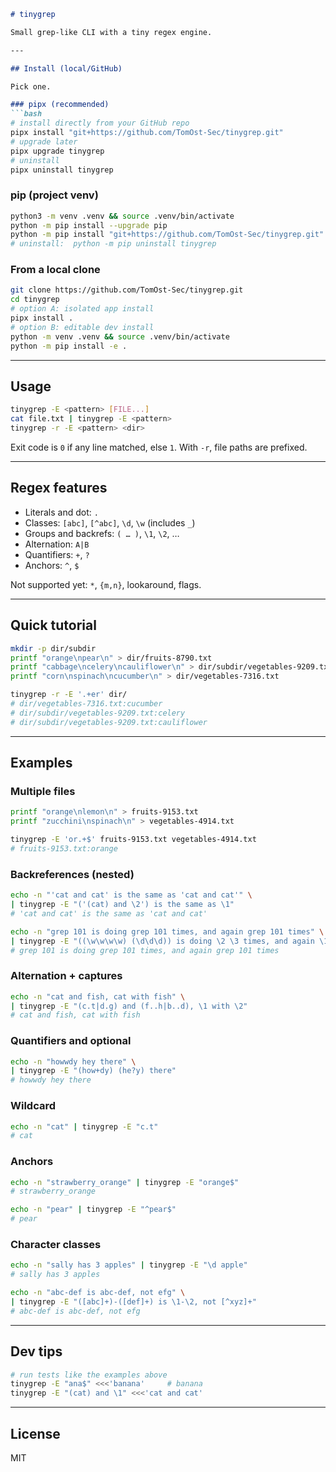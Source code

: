 ````markdown
# tinygrep

Small grep-like CLI with a tiny regex engine.

---

## Install (local/GitHub)

Pick one.

### pipx (recommended)
```bash
# install directly from your GitHub repo
pipx install "git+https://github.com/TomOst-Sec/tinygrep.git"
# upgrade later
pipx upgrade tinygrep
# uninstall
pipx uninstall tinygrep
````

### pip (project venv)

```bash
python3 -m venv .venv && source .venv/bin/activate
python -m pip install --upgrade pip
python -m pip install "git+https://github.com/TomOst-Sec/tinygrep.git"
# uninstall:  python -m pip uninstall tinygrep
```

### From a local clone

```bash
git clone https://github.com/TomOst-Sec/tinygrep.git
cd tinygrep
# option A: isolated app install
pipx install .
# option B: editable dev install
python -m venv .venv && source .venv/bin/activate
python -m pip install -e .
```

---

## Usage

```bash
tinygrep -E <pattern> [FILE...]
cat file.txt | tinygrep -E <pattern>
tinygrep -r -E <pattern> <dir>
```

Exit code is `0` if any line matched, else `1`. With `-r`, file paths are prefixed.

---

## Regex features

* Literals and dot: `.`
* Classes: `[abc]`, `[^abc]`, `\d`, `\w` (includes `_`)
* Groups and backrefs: `( … )`, `\1`, `\2`, …
* Alternation: `A|B`
* Quantifiers: `+`, `?`
* Anchors: `^`, `$`

Not supported yet: `*`, `{m,n}`, lookaround, flags.

---

## Quick tutorial

```bash
mkdir -p dir/subdir
printf "orange\npear\n" > dir/fruits-8790.txt
printf "cabbage\ncelery\ncauliflower\n" > dir/subdir/vegetables-9209.txt
printf "corn\nspinach\ncucumber\n" > dir/vegetables-7316.txt

tinygrep -r -E '.+er' dir/
# dir/vegetables-7316.txt:cucumber
# dir/subdir/vegetables-9209.txt:celery
# dir/subdir/vegetables-9209.txt:cauliflower
```

---

## Examples

### Multiple files

```bash
printf "orange\nlemon\n" > fruits-9153.txt
printf "zucchini\nspinach\n" > vegetables-4914.txt

tinygrep -E 'or.+$' fruits-9153.txt vegetables-4914.txt
# fruits-9153.txt:orange
```

### Backreferences (nested)

```bash
echo -n "'cat and cat' is the same as 'cat and cat'" \
| tinygrep -E "('(cat) and \2') is the same as \1"
# 'cat and cat' is the same as 'cat and cat'

echo -n "grep 101 is doing grep 101 times, and again grep 101 times" \
| tinygrep -E "((\w\w\w\w) (\d\d\d)) is doing \2 \3 times, and again \1 times"
# grep 101 is doing grep 101 times, and again grep 101 times
```

### Alternation + captures

```bash
echo -n "cat and fish, cat with fish" \
| tinygrep -E "(c.t|d.g) and (f..h|b..d), \1 with \2"
# cat and fish, cat with fish
```

### Quantifiers and optional

```bash
echo -n "howwdy hey there" \
| tinygrep -E "(how+dy) (he?y) there"
# howwdy hey there
```

### Wildcard

```bash
echo -n "cat" | tinygrep -E "c.t"
# cat
```

### Anchors

```bash
echo -n "strawberry_orange" | tinygrep -E "orange$"
# strawberry_orange

echo -n "pear" | tinygrep -E "^pear$"
# pear
```

### Character classes

```bash
echo -n "sally has 3 apples" | tinygrep -E "\d apple"
# sally has 3 apples

echo -n "abc-def is abc-def, not efg" \
| tinygrep -E "([abc]+)-([def]+) is \1-\2, not [^xyz]+"
# abc-def is abc-def, not efg
```

---

## Dev tips

```bash
# run tests like the examples above
tinygrep -E "ana$" <<<'banana'     # banana
tinygrep -E "(cat) and \1" <<<'cat and cat'
```

---

## License

MIT

```
```
